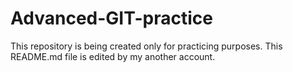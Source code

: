 # Advanced-GIT-practice

This repository is being created only for practicing purposes. This README.md file is edited by my another account. 
